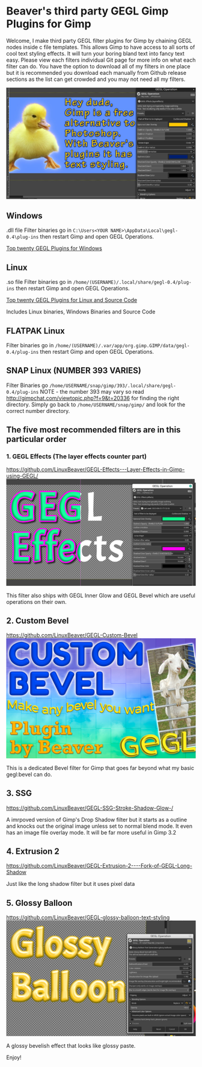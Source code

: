 Beaver's third party GEGL Gimp Plugins for Gimp
=========
Welcome, I make third party GEGL filter plugins for Gimp by chaining GEGL nodes inside c file templates. This allows Gimp to have access to all sorts of cool text styling effects. It will turn your boring bland text into fancy text easy. Please view each filters individual Git page for more info on what each filter can do. You have the option to download all of my filters in one place but it is recommended you download each manually from Github release sections as the list can get crowded and you may not need all my filters.

![image preview](text.png  )

## Windows
.dll file Filter binaries go in `C:\Users<YOUR NAME>\AppData\Local\gegl-0.4\plug-ins` then restart Gimp and open GEGL Operations.

[Top twenty GEGL Plugins for Windows](https://cdn.discordapp.com/attachments/402851569692966914/1089341501315748002/top20_gegl_plugins_for_windows.zip)
  
## Linux 
.so file Filter binaries go in `/home/(USERNAME)/.local/share/gegl-0.4/plug-ins` then restart Gimp and open GEGL Operations. 

[Top twenty GEGL Plugins for Linux and Source Code](https://cdn.discordapp.com/attachments/402851569692966914/1089341501621948527/top20_gegl_plugins_linux_and_source.zip)


Includes Linux binaries, Windows Binaries and Source Code 

## FLATPAK Linux
  Filter binaries go in `/home/(USERNAME)/.var/app/org.gimp.GIMP/data/gegl-0.4/plug-ins` then restart Gimp and open GEGL Operations. 
  
  ## SNAP Linux (NUMBER 393 VARIES)
  Filter Binaries go `/home/USERNAME/snap/gimp/393/.local/share/gegl-0.4/plug-ins` NOTE - the number 393 may vary so read http://gimpchat.com/viewtopic.php?f=9&t=20336 
  for finding the right directory. Simply go back to `/home/USERNAME/snap/gimp/` and look for the correct number directory.  
  
  ## The five most recommended filters are in this particular order 

  
### 1. GEGL Effects (The layer effects counter part)
https://github.com/LinuxBeaver/GEGL-Effects---Layer-Effects-in-Gimp-using-GEGL/
  ![image preview](effects4.png )  
  
  This filter also ships with GEGL Inner Glow and GEGL Bevel which are useful operations on their own.
  
## 2. Custom Bevel
https://github.com/LinuxBeaver/GEGL-Custom-Bevel
  ![image preview](framed_GEGL3.png )
 
 This is a dedicated Bevel filter for Gimp that goes far beyond what my basic gegl:bevel can do.
  
## 3. SSG
https://github.com/LinuxBeaver/GEGL-SSG-Stroke-Shadow-Glow-/

A imrpoved version of Gimp's Drop Shadow filter but it starts as a outline and knocks out the original image unless set to normal blend mode. It even has an image file overlay mode. It will be far more useful in Gimp 3.2
  
  
## 4. Extrusion 2 
https://github.com/LinuxBeaver/GEGL-Extrusion-2----Fork-of-GEGL-Long-Shadow
 
   Just like the long shadow filter but it uses pixel data

  
## 5. Glossy Balloon
https://github.com/LinuxBeaver/GEGL-glossy-balloon-text-styling
  ![image preview]( yellow_ballon.jpg )
  
  
  A glossy bevelish effect that looks like glossy paste.
  

  
  Enjoy!
  

